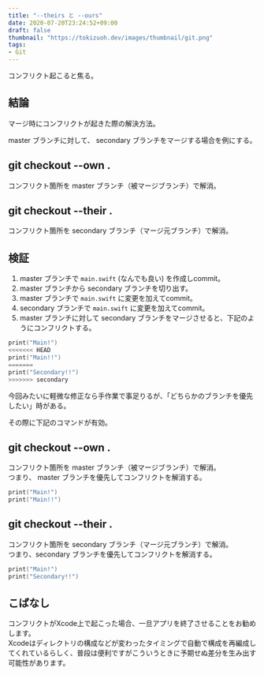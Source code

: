 ```yaml
---
title: "--theirs と --ours"
date: 2020-07-20T23:24:52+09:00
draft: false
thumbnail: "https://tokizuoh.dev/images/thumbnail/git.png"
tags:
- Git
---
```

コンフリクト起こると焦る。  
<!--more-->  
  
## 結論  
マージ時にコンフリクトが起きた際の解決方法。  
  
master ブランチに対して、 secondary ブランチをマージする場合を例にする。  
  
## git checkout --own .  
コンフリクト箇所を master ブランチ（被マージブランチ）で解消。  
  
## git checkout --their .  
コンフリクト箇所を secondary ブランチ（マージ元ブランチ）で解消。  
  
## 検証  
  
1. master ブランチで `main.swift` (なんでも良い) を作成しcommit。  
2. master ブランチから secondary ブランチを切り出す。  
3. master ブランチで `main.swift` に変更を加えてcommit。  
4. secondary ブランチで `main.swift` に変更を加えてcommit。  
5. master ブランチに対して secondary ブランチをマージさせると、下記のようにコンフリクトする。  
  
```swift
print("Main!")
<<<<<<< HEAD
print("Main!!")
=======
print("Secondary!!")
>>>>>>> secondary

```
  
今回みたいに軽微な修正なら手作業で事足りるが、「どちらかのブランチを優先したい」時がある。  
  
その際に下記のコマンドが有効。  
  
## git checkout --own .  
コンフリクト箇所を master ブランチ（被マージブランチ）で解消。  
つまり、 master ブランチを優先してコンフリクトを解消する。  
  
```swift
print("Main!")
print("Main!!")
```
  
## git checkout --their .  
コンフリクト箇所を secondary ブランチ（マージ元ブランチ）で解消。   
つまり、secondary ブランチを優先してコンフリクトを解消する。  
  
```swift
print("Main!")
print("Secondary!!")
```
  
## こばなし  
コンフリクトがXcode上で起こった場合、一旦アプリを終了させることをお勧めします。  
Xcodeはディレクトリの構成などが変わったタイミングで自動で構成を再編成してくれているらしく、普段は便利ですがこういうときに予期せぬ差分を生み出す可能性があります。  